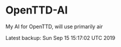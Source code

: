 # OpenTTD-AI
My AI for OpenTTD, will use primarily air

Latest backup: Sun Sep 15 15:17:02 UTC 2019
